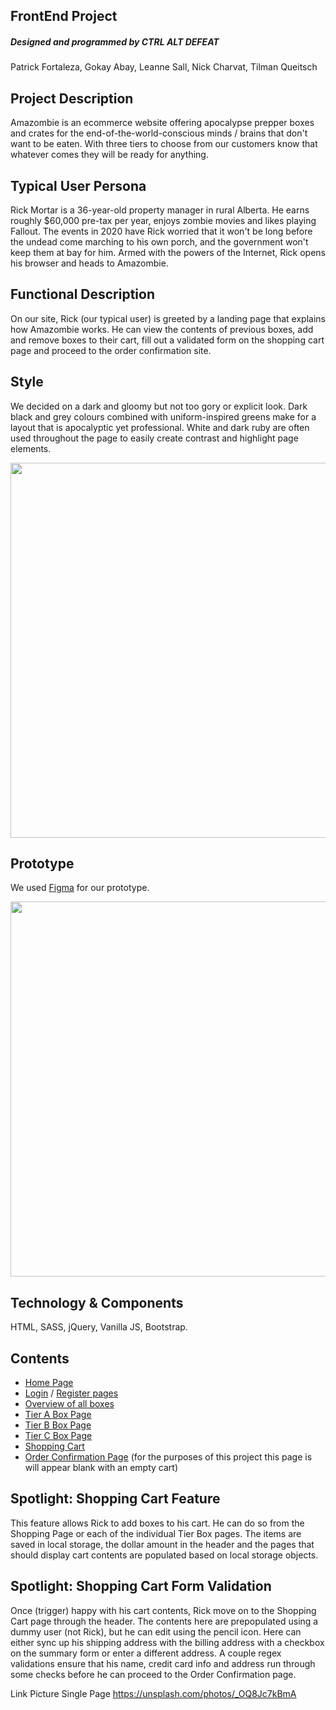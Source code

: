 ## FrontEnd Project

##### Designed and programmed by _CTRL ALT DEFEAT_
Patrick Fortaleza, Gokay Abay, Leanne Sall, Nick Charvat, Tilman Queitsch

## Project Description

Amazombie is an ecommerce website offering apocalypse prepper boxes and crates for the end-of-the-world-conscious minds / brains that don't want to be eaten. With three tiers to choose from our customers know that whatever comes they will be ready for anything.

## Typical User Persona

Rick Mortar is a 36-year-old property manager in rural Alberta. He earns roughly $60,000 pre-tax per year, enjoys zombie movies and likes playing Fallout. The events in 2020 have Rick worried that it won't be long before the undead come marching to his own porch, and the government won't keep them at bay for him. Armed with the powers of the Internet, Rick opens his browser and heads to Amazombie.

## Functional Description

On our site, Rick (our typical user) is greeted by a landing page that explains how Amazombie works. He can view the contents of previous boxes, add and remove boxes to their cart, fill out a validated form on the shopping cart page and proceed to the order confirmation site. 

## Style

We decided on a dark and gloomy but not too gory or explicit look. Dark black and grey colours combined with uniform-inspired greens make for a layout that is apocalyptic yet professional. White and dark ruby are often used throughout the page to easily create contrast and highlight page elements. 

<img style="width:600px;" src="colour_palette.png">

## Prototype

We used [Figma](https://www.figma.com/file/pI2MN5wUnZgQRiL5BoRtGJ/amazombie?node-id=0%3A1) for our prototype.

<img style="width:600px;" src="figma_prototypes.JPG">

## Technology & Components

HTML, SASS, jQuery, Vanilla JS, Bootstrap.

## Contents
 - [Home Page](https://pfteza-dev.com/amazombie/index.html)
 - [Login](https://pfteza-dev.com/amazombie/login.html) / [Register pages](https://pfteza-dev.com/amazombie/register.html)
 - [Overview of all boxes](https://pfteza-dev.com/amazombie/shopAll.html)
 - [Tier A Box Page](https://pfteza-dev.com/amazombie/SinglePageA.html)
 - [Tier B Box Page](https://pfteza-dev.com/amazombie/SinglePageB.html)
 - [Tier C Box Page](https://pfteza-dev.com/amazombie/SinglePageC.html)
 - [Shopping Cart](https://pfteza-dev.com/amazombie/shoppingcart.html)
 - [Order Confirmation Page](https://pfteza-dev.com/amazombie/order-confirmation.html) (for the purposes of this project this page is will appear blank with an empty cart)

 ## Spotlight: Shopping Cart Feature

 This feature allows Rick to add boxes to his cart. He can do so from the Shopping Page or each of the individual Tier Box pages. The items are saved in local storage, the dollar amount in the header and the pages that should display cart contents are populated based on local storage objects. 

 ## Spotlight: Shopping Cart Form Validation

Once (trigger) happy with his cart contents, Rick move on to the Shopping Cart page through the header. The contents here are prepopulated using a dummy user (not Rick), but he can edit using the pencil icon.  Here can either sync up his shipping address with the billing address with a checkbox on the summary form or enter a different address. A couple regex validations ensure that his name, credit card info and address run through some checks before he can proceed to the Order Confirmation page.

Link Picture Single Page
https://unsplash.com/photos/_OQ8Jc7kBmA
